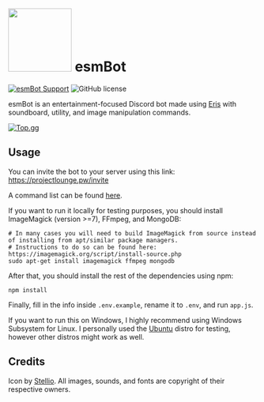 # <img src="https://github.com/TheEssem/esmBot/raw/master/esmbot.png" width="128"> esmBot
[![esmBot Support](https://discordapp.com/api/guilds/592399417676529688/embed.png)](https://discord.gg/vfFM7YT) ![GitHub license](https://img.shields.io/github/license/TheEssem/esmBot.svg)


esmBot is an entertainment-focused Discord bot made using [Eris](https://abal.moe/Eris/) with soundboard, utility, and image manipulation commands.

[![Top.gg](https://top.gg/api/widget/429305856241172480.svg)](https://top.gg/bot/429305856241172480)

## Usage
You can invite the bot to your server using this link: https://projectlounge.pw/invite

A command list can be found [here](https://projectlounge.pw/esmBot/help.html).

If you want to run it locally for testing purposes, you should install ImageMagick (version >=7), FFmpeg, and MongoDB:

```shell
# In many cases you will need to build ImageMagick from source instead of installing from apt/similar package managers.
# Instructions to do so can be found here: https://imagemagick.org/script/install-source.php
sudo apt-get install imagemagick ffmpeg mongodb
```

After that, you should install the rest of the dependencies using npm:

```shell
npm install
```

Finally, fill in the info inside `.env.example`, rename it to `.env`, and run `app.js`.

If you want to run this on Windows, I highly recommend using Windows Subsystem for Linux. I personally used the [Ubuntu](https://www.microsoft.com/store/productId/9NBLGGH4MSV6) distro for testing, however other distros might work as well.

## Credits
Icon by [Stellio](https://twitter.com/SteelStellio).
All images, sounds, and fonts are copyright of their respective owners.
